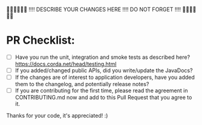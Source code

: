 👮🏻👮🏻👮🏻 !!!! DESCRIBE YOUR CHANGES HERE !!!! DO NOT FORGET !!!! 👮🏻👮🏻👮🏻


# PR Checklist:

- [ ] Have you run the unit, integration and smoke tests as described here? https://docs.corda.net/head/testing.html
- [ ] If you added/changed public APIs, did you write/update the JavaDocs?
- [ ] If the changes are of interest to application developers, have you added them to the changelog, and potentially release notes?
- [ ] If you are contributing for the first time, please read the agreement in CONTRIBUTING.md now and add to this Pull Request that you agree to it.

Thanks for your code, it's appreciated! :)
